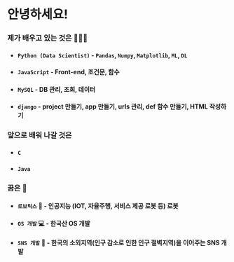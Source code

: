 # 안녕하세요!

### 제가 배우고 있는 것은 🧑🏻‍💻
- #### `Python (Data Scientist)` - `Pandas`, `Numpy`, `Matplotlib`, `ML`, `DL`
- #### `JavaScript` - Front-end, 조건문, 함수
- #### `MySQL` - DB 관리, 조회, 데이터 
- #### `django` - project 만들기, app 만들기, urls 관리, def 함수 만들기, HTML 작성하기

### 앞으로 배워 나갈 것은
- #### `C`
- #### `Java`


### 꿈은 🤔
- #### `로보틱스` 🤖 - 인공지능 (IOT, 자율주행, 서비스 제공 로봇 등) 로봇 
- #### `OS 개발` 💻 - 한국산 OS 개발
- #### `SNS 개발` 📱 - 한국의 소외지역(인구 감소로 인한 인구 절벽지역)을 이어주는 SNS 개발
